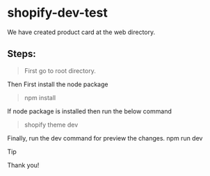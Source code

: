 # shopify-dev-test
We have created product card at the web directory.

## Steps:
> First go to root directory.

Then First install the node package
>npm install

If node package is installed then run the below command
>shopify theme dev

Finally, run the dev command for preview the changes.
npm run dev

> [!TIP]
Thank you!
